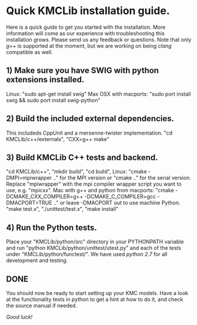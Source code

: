 # Quick KMCLib installation guide.
Here is a quick guide to get you started with the installation.
More information will come as our experience with troubleshooting
this installation grows. Please send us any feedback or questions.
Note that only *g++* is supported at the moment, but we are working
on being *clang* compatible as well.

## 1) Make sure you have SWIG with python extensions installed.
Linux: "sudo apt-get install swig" Max OSX with macports:
"sudo port install swig && sudo port install swig-python"

## 2) Build the included external dependencies.
This includeds CppUnit and a mersenne-twister implementation.
"cd KMCLib/c++/externals",
"CXX=g++ make"

## 3) Build KMCLib C++ tests and backend.
"cd KMCLib/c++",
"mkdir build",
"cd build",
Linux: "cmake -DMPI=mpiwrapper .." for the MPI version or "cmake .." for
 the serial version. Replace "mpiwrapper" with the mpi compiler wrapper script you want to use, e.g. "mpicxx".
Mac with g++ and python from macports: "cmake -DCMAKE_CXX_COMPILER=g++ -DCMAKE_C_COMPILER=gcc -DMACPORT=TRUE .." or leave -DMACPORT out to use machine Python.
"make test.x",
"./unittest/test.x",
"make install"

## 4) Run the Python tests.
Place your "KMCLib/python/src" directory in your PYTHONPATH variable and run
"python KMCLib/python/unittest/utest.py" and each of the tests under
"KMCLib/python/functest/". We have used *python 2.7* for all development and
testing.

## DONE
You should now be ready to start setting up your KMC models. Have a look at
the functionality tests in python to get a hint at how to do it, and check the
source manual if needed.

*Good luck!*
